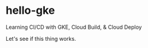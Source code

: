 # hello-gke

Learning CI/CD with GKE, Cloud Build, &amp; Cloud Deploy

Let's see if this thing works.
